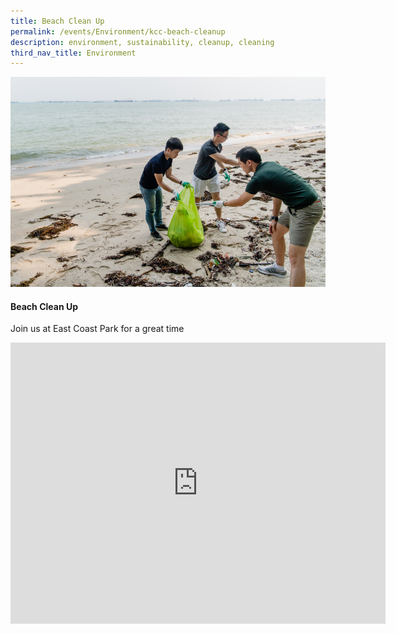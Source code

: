 ```yaml
---
title: Beach Clean Up
permalink: /events/Environment/kcc-beach-cleanup
description: environment, sustainability, cleanup, cleaning
third_nav_title: Environment
---
```

![](/images/Beach%20Cleanup%20Sample.jpg)

#### Beach Clean Up

Join us at East Coast Park for a great time 



<iframe src="https://www.google.com/maps/embed?pb=!1m18!1m12!1m3!1d3988.754347976201!2d103.91050131457256!3d1.3232316990349122!2m3!1f0!2f0!3f0!3m2!1i1024!2i768!4f13.1!3m3!1m2!1s0x31da1800ed6d8be3%3A0x3fdfa9cc0723f19!2sKampong%20Kembangan%20Community%20Club!5e0!3m2!1sen!2ssg!4v1646726495585!5m2!1sen!2ssg" width="600" height="450" style="border:0;" allowfullscreen="" loading="lazy"></iframe>